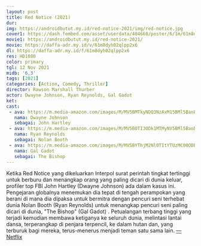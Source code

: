 ```yaml
---
layout: post
title: Red Notice (2021)
dur: 
img: https://androidbutut.my.id/red-notice-2021/img/red-notice.jpg
cover1: https://dash.fembed.com/asset/userdata/404660/poster/6/1m/61m8dyh02qlpp2x6.png?v=1654494909
movie1: https://androidbutut.my.id/red-notice-2021/
movie: https://daffa-adr.my.id/v/61m8dyh02qlpp2x6
dl: https://daffa-adr.my.id/f/61m8dyh02qlpp2x6
res: HD1080
color: primary
tgl: 12 Nov 2021
midb: '6,3'
tags: [2021]
categories: [Action, Comedy, Thriller]
director: Rawson Marshall Thurber
actor: Dwayne Johnson, Ryan Reynolds, Gal Gadot
ket: 
cast:
 - ava: https://m.media-amazon.com/images/M/MV5BMTkyNDQ3NzAxM15BMl5BanBnXkFtZTgwODIwMTQ0NTE@._V1_QL75_UX140_CR0,12,140,140_.jpg
   nama: Dwayne Johnson
   sebagai: John Hartley
 - ava: https://m.media-amazon.com/images/M/MV5BOTI3ODk1MTMyNV5BMl5BanBnXkFtZTcwNDEyNTE2Mg@@._V1_QL75_UX140_CR0,5,140,140_.jpg
   nama: Ryan Reynolds
   sebagai: Nolan Booth
 - ava: https://m.media-amazon.com/images/M/MV5BYThjM2NlOTItYTUzMC00ODE3LTk1MTItM2I3MDViY2U3MThlXkEyXkFqcGdeQXVyMTg4NDI0NDM@._V1_QL75_UX140_CR0,0,140,140_.jpg
   nama: Gal Gadot
   sebagai: The Bishop
---
```


Ketika Red Notice yang dikeluarkan Interpol surat perintah tingkat tertinggi untuk berburu dan menangkap orang yang paling dicari di dunia keluar, profiler top FBI John Hartley (Dwayne Johnson) ada dalam kasus ini. Pengejaran globalnya menemukan dia tepat di tengah perampokan yang berani di mana dia dipaksa untuk bermitra dengan pencuri seni terhebat dunia Nolan Booth (Ryan Reynolds) untuk menangkap pencuri seni paling dicari di dunia, "The Bishop" (Gal Gadot) . Petualangan terbang tinggi yang terjadi kemudian membawa ketiganya ke seluruh dunia, melintasi lantai dansa, terperangkap di penjara terpencil, ke dalam hutan dan, yang terburuk bagi mereka, terus-menerus menjadi teman satu sama lain. [—Netflix](www.netflix.com)

